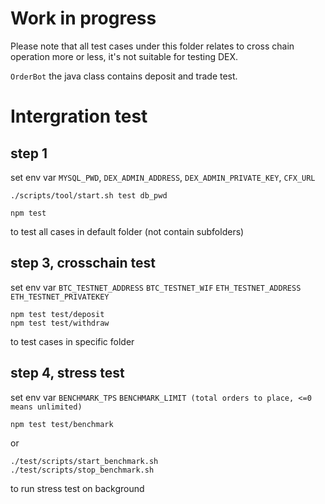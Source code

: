 # Work in progress
Please note that all test cases under this folder relates to cross chain operation more or less,
it's not suitable for testing DEX.

`OrderBot` the java class contains deposit and trade test.
# Intergration test

## step 1

set env var `MYSQL_PWD`, `DEX_ADMIN_ADDRESS`, `DEX_ADMIN_PRIVATE_KEY`, `CFX_URL`

```
./scripts/tool/start.sh test db_pwd
```

```
npm test
```

to test all cases in default folder (not contain subfolders)

## step 3, crosschain test

set env var `BTC_TESTNET_ADDRESS` `BTC_TESTNET_WIF` `ETH_TESTNET_ADDRESS` `ETH_TESTNET_PRIVATEKEY`

```
npm test test/deposit
npm test test/withdraw
```

to test cases in specific folder

## step 4, stress test

set env var `BENCHMARK_TPS` `BENCHMARK_LIMIT (total orders to place, <=0 means unlimited)`

```
npm test test/benchmark
```

or

```
./test/scripts/start_benchmark.sh
./test/scripts/stop_benchmark.sh
```

to run stress test on background
